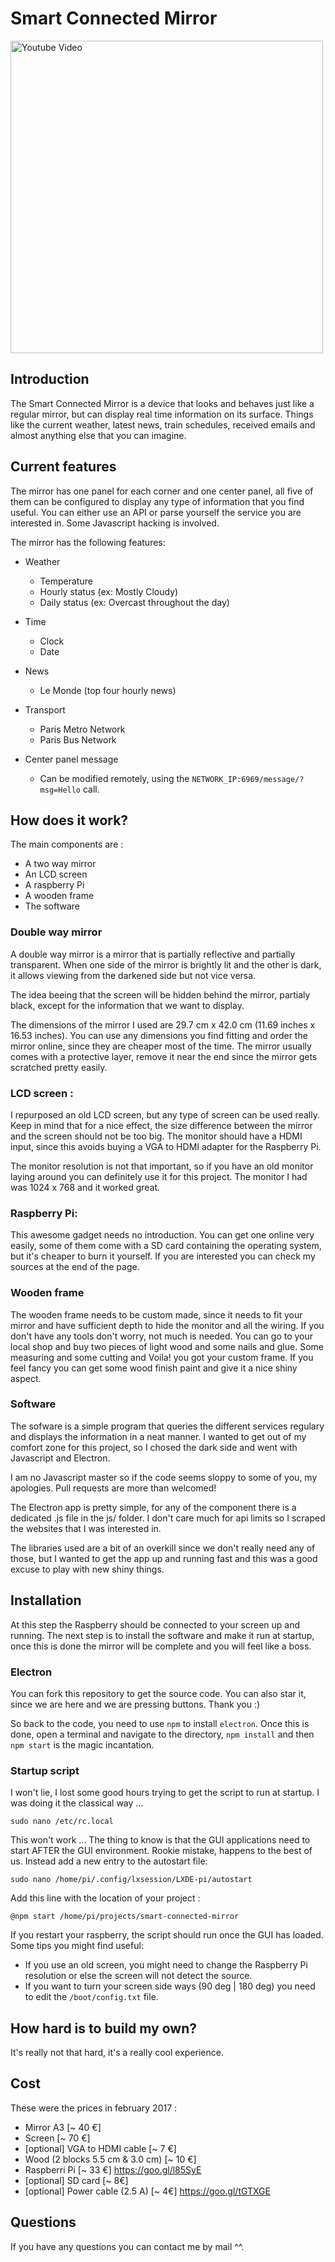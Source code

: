 # Smart Connected Mirror
<a href="https://www.youtube.com/watch?v=Lbn8H-Lu2bI" target="_blank">
	<img src="http://i.imgur.com/qzkbgYg.png" alt="Youtube Video" width="500"/>
</a>

## Introduction
The Smart Connected Mirror is a device that looks and behaves just like a regular mirror, but can display real time information on its surface. 
Things like the current weather, latest news, train schedules, received emails and almost anything else that you can imagine.

## Current features
The mirror has one panel for each corner and one center panel, all five of them can be configured to display any type of information that you find useful. You can either use an API or parse yourself the service you are interested in. Some Javascript hacking is involved.

The mirror has the following features:

* Weather
	- Temperature
	- Hourly status (ex: Mostly Cloudy)
	- Daily status (ex: Overcast throughout the day)

* Time 
	- Clock
	- Date

* News 
	- Le Monde (top four hourly news)

* Transport 
	- Paris Metro Network
	- Paris Bus Network 
		
* Center panel message
	- Can be modified remotely, using the `NETWORK_IP:6969/message/?msg=Hello` call.

## How does it work?
The main components are :

   * A two way mirror
   * An LCD screen
   * A raspberry Pi
   * A wooden frame
   * The software

### Double way mirror 
A double way mirror is a mirror that is partially reflective and partially transparent. When one side of the mirror is brightly lit and the other is dark, it allows viewing from the darkened side but not vice versa.

The idea beeing that the screen will be hidden behind the mirror, partialy black, except for the information that we want to display. 

The dimensions of the mirror I used are 29.7 cm x 42.0 cm (11.69 inches x 16.53 inches). You can use any dimensions you find fitting and order the mirror online, since they are cheaper most of the time. The mirror usually comes with a protective layer, remove it near the end since the mirror gets scratched pretty easily.

### LCD screen :
I repurposed an old LCD screen, but any type of screen can be used really. Keep in mind that for a nice effect, the size difference between the mirror and the screen should not be too big. The monitor should have a HDMI input, since this avoids buying a VGA to HDMI adapter for the Raspberry Pi.

The monitor resolution is not that important, so if you have an old monitor laying around you can definitely use it for this project. The monitor I had was 1024 x 768 and it worked great.

### Raspberry Pi:
This awesome gadget needs no introduction. You can get one online very easily, some of them come with a SD card containing the operating system, but it's cheaper to burn it yourself. If you are interested you can check my sources at the end of the page.

### Wooden frame
The wooden frame needs to be custom made, since it needs to fit your mirror and have sufficient depth to hide the monitor and all the wiring. If you don't have any tools don't worry, not much is needed. You can go to your local shop and buy two pieces of light wood and some nails and glue. Some measuring and some cutting and Voila! you got your custom frame. If you feel fancy you can get some wood finish paint and give it a nice shiny aspect.

### Software
The sofware is a simple program that queries the different services regulary and displays the information in a neat manner. I wanted to get out of my comfort zone for this project, so I chosed the dark side and went with Javascript and Electron.

I am no Javascript master so if the code seems sloppy to some of you, my apologies. Pull requests are more than welcomed!

The Electron app is pretty simple, for any of the component there is a dedicated .js file in the js/ folder. I don't care much for api limits so I scraped the websites that I was interested in.

The libraries used are a bit of an overkill since we don't really need any of those, but I wanted to get the app up and running fast and this was a good excuse to play with new shiny things.

## Installation
At this step the Raspberry should be connected to your screen up and running. The next step is to install the software and make it run at startup, once this is done the mirror will be complete and you will feel like a boss.

### Electron
You can fork this repository to get the source code. You can also star it, since we are here and we are pressing buttons. Thank you :)

So back to the code, you need to use `npm` to install `electron`. Once this is done, open a terminal and navigate to the directory, `npm install` and then `npm start` is the magic incantation.

### Startup script
I won't lie, I lost some good hours trying to get the script to run at startup. I was doing it the classical way ...

`sudo nano /etc/rc.local`

This won't work ...
The thing to know is that the GUI applications need to start AFTER the GUI environment. Rookie mistake, happens to the best of us. Instead add a new entry to the autostart file:

`sudo nano /home/pi/.config/lxsession/LXDE-pi/autostart` 

Add this line with the location of your project :

```@npm start /home/pi/projects/smart-connected-mirror```


If you restart your raspberry, the script should run once the GUI has loaded.
Some tips you might find useful:

* If you use an old screen, you might need to change the Raspberry Pi resolution or else the screen will not detect the source.
* If you want to turn your screen side ways (90 deg | 180 deg) you need to edit the `/boot/config.txt` file.


##  How hard is to build my own?
It's really not that hard, it's a really cool experience.

## Cost 
These were the prices in february 2017 :

*  Mirror A3 [~ 40 €]
*  Screen [~ 70 €]
*  [optional] VGA to HDMI cable [~ 7 €]
*  Wood (2 blocks 5.5 cm & 3.0 cm) [~ 10 €]
*  Raspberri Pi [~ 33 €] https://goo.gl/l85SyE
*  [optional] SD card [~ 8€]
*  [optional] Power cable (2.5 A) [~ 4€] https://goo.gl/tGTXGE

## Questions
If you have any questions you can contact me by mail ^^.
